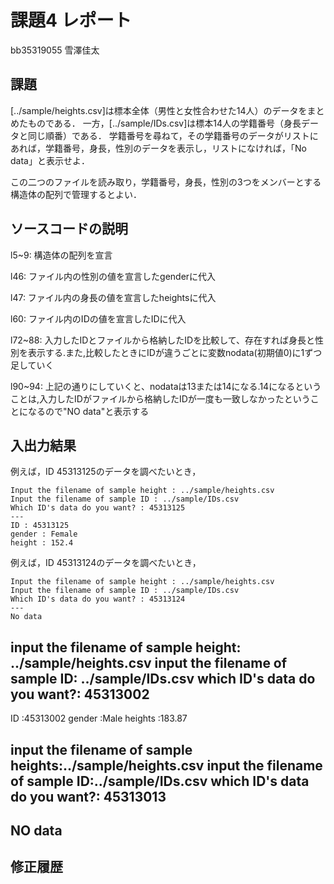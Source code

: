 # 課題4 レポート

bb35319055 雪澤佳太

## 課題

[../sample/heights.csv]は標本全体（男性と女性合わせた14人）のデータをまとめたものである．
一方，[../sample/IDs.csv]は標本14人の学籍番号（身長データと同じ順番）である．
学籍番号を尋ねて，その学籍番号のデータがリストにあれば，学籍番号，身長，性別のデータを表示し，リストになければ，「No data」と表示せよ．

この二つのファイルを読み取り，学籍番号，身長，性別の3つをメンバーとする構造体の配列で管理するとよい．

## ソースコードの説明

l5~9: 構造体の配列を宣言

l46: ファイル内の性別の値を宣言したgenderに代入

l47: ファイル内の身長の値を宣言したheightsに代入

l60: ファイル内のIDの値を宣言したIDに代入

l72~88: 入力したIDとファイルから格納したIDを比較して、存在すれば身長と性別を表示する.また,比較したときにIDが違うごとに変数nodata(初期値0)に1ずつ足していく

l90~94: 上記の通りにしていくと、nodataは13または14になる.14になるということは,入力したIDがファイルから格納したIDが一度も一致しなかったということになるので"NO data"と表示する

## 入出力結果

例えば，ID 45313125のデータを調べたいとき，

```
Input the filename of sample height : ../sample/heights.csv
Input the filename of sample ID : ../sample/IDs.csv
Which ID's data do you want? : 45313125
---
ID : 45313125
gender : Female
height : 152.4
```

例えば，ID 45313124のデータを調べたいとき，

```
Input the filename of sample height : ../sample/heights.csv
Input the filename of sample ID : ../sample/IDs.csv
Which ID's data do you want? : 45313124
---
No data
```


input the filename of sample height: ../sample/heights.csv
input the filename of sample ID: ../sample/IDs.csv
which ID's data do you want?: 45313002
---
ID :45313002
gender :Male
heights :183.87



input the filename of sample heights:../sample/heights.csv
input the filename of sample ID:../sample/IDs.csv
which ID's data do you want?: 45313013
-------
NO data
-------


## 修正履歴

